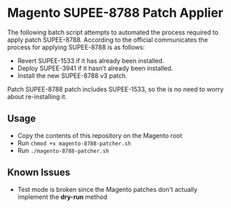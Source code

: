 # Magento SUPEE-8788 Patch Applier

The following batch script attempts to automated the process required to apply patch SUPEE-8788. According to the official communicates the process for applying SUPEE-8788 is as follows:


- Revert SUPEE-1533 if it has already been installed.
- Deploy SUPEE-3941 if it hasn’t already been installed.
- Install the new SUPEE-8788 v3 patch. 

Patch SUPEE-8788 patch includes SUPEE-1533, so the is no need to worry about re-installing it.

## Usage 

- Copy the contents of this repository on the Magento root
- Run `chmod +x magento-8788-patcher.sh`
- Run `./magento-8788-patcher.sh`

## Known Issues

- Test mode is broken since the Magento patches don't actually implement the **dry-run** method 
